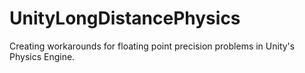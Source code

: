 # UnityLongDistancePhysics
Creating workarounds for floating point precision problems in Unity's Physics Engine.
